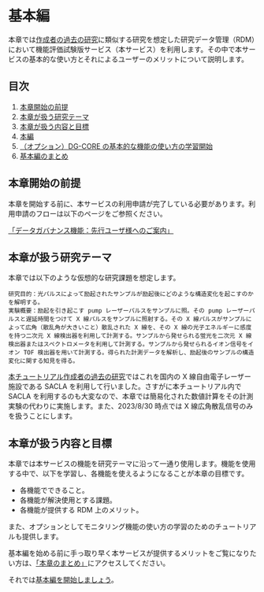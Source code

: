 # 基本編

本章では[作成者の過去の研究](https://link.aps.org/doi/10.1103/PhysRevLett.123.123201)に類似する研究を想定した研究データ管理（RDM）において機能評価試験版サービス（本サービス）を利用します。その中で本サービスの基本的な使い方とそれによるユーザーのメリットについて説明します。

## 目次

1. [本章開始の前提](#本章開始の前提)
1. [本章が扱う研究テーマ](#本章が扱う研究テーマ)
1. [本章が扱う内容と目標](#本章が扱う内容と目標)
1. [本編](./get_started_with_dg_service.md)
1. [（オプション）DG-CORE の基本的な機能の使い方の学習開始](./how_to_use_dg_core.md)
1. [基本編のまとめ](./summary.md)

## 本章開始の前提

本章を開始する前に、本サービスの利用申請が完了している必要があります。利用申請のフローは以下のページをご参照ください。

[「データガバナンス機能：先行ユーザ様へのご案内」](https://support.rdm.nii.ac.jp/usermanual/57/)

## 本章が扱う研究テーマ

本章では以下のような仮想的な研究課題を想定します。

```
研究目的：光パルスによって励起されたサンプルが励起後にどのような構造変化を起こすのかを解明する。
実験概要：励起を引き起こす pump レーザーパルスをサンプルに照。その pump レーザーパルスと遅延時間をつけて X 線パルスをサンプルに照射する。その X 線パルスがサンプルによって広角（散乱角が大きいこと）散乱された X 線を、その X 線の光子エネルギーに感度を持つ二次元 X 線検出器を利用して計測する。サンプルから発せられる蛍光を二次元 X 線検出器またはスペクトロメータを利用して計測する。サンプルから発せられるイオン信号をイオン TOF 検出器を用いて計測する。得られた計測データを解析し、励起後のサンプルの構造変化に関する知見を得る。
```

[本チュートリアル作成者の過去の研究](https://link.aps.org/doi/10.1103/PhysRevLett.123.123201)ではこれを国内の X 線自由電子レーザー施設である SACLA を利用して行いました。さすがに本チュートリアル内で SACLA を利用するのも大変なので、本章では簡易化された数値計算をその計測実験の代わりに実施します。また、2023/8/30 時点では X 線広角散乱信号のみを扱うことにします。

## 本章が扱う内容と目標

本章では本サービスの機能を研究テーマに沿って一通り使用します。機能を使用する中で、以下を学習し、各機能を使えるようになることが本章の目標です。

* 各機能でできること。
* 各機能が解決使用とする課題。
* 各機能が提供する RDM 上のメリット。

また、オプションとしてモニタリング機能の使い方の学習のためのチュートリアルも提供します。

基本編を始める前に手っ取り早く本サービスが提供するメリットをご覧になりたい方は、[「本章のまとめ」](./summary.md)にアクセスしてください。

それでは[基本編を開始しましょう](./get_started_with_dg_service.md)。
